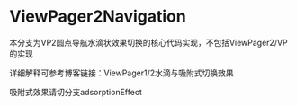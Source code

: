 # ViewPager2Navigation

本分支为VP2圆点导航水滴状效果切换的核心代码实现，不包括ViewPager2/VP的实现

详细解释可参考博客链接：ViewPager1/2水滴与吸附式切换效果

吸附式效果请切分支adsorptionEffect
